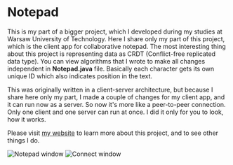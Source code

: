 # Notepad

This is my part of a bigger project, which I developed during my studies at Warsaw University of Technology. Here I share only my part of this project, which is the client app for collaborative notepad. The most interesting thing about this project is representing data as CRDT (Conflict-free replicated data type). You can view algorithms that I wrote to make all changes independent in **Notepad.java** file. Basically each character gets its own unique ID which also indicates position in the text.

This was originally written in a client-server architecture, but because I share here only my part, I made a couple of changes for my client app, and it can run now as a server. So now it's more like a peer-to-peer connection. Only one client and one server can run at once. I did it only for you to look, how it works.

Please visit [my website](www.mmakos.pl/programming/notepad) to learn more about this project, and to see other things I do.

![Notepad window](http://www.mmakos.pl/storage/2021/02/Screenshot-2021-02-27-223629.png)
![Connect window](http://www.mmakos.pl/storage/2021/02/Screenshot-2021-02-27-224801.png)
